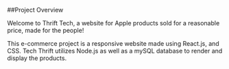 ##Project Overview 


Welcome to Thrift Tech, a website for Apple products sold for a reasonable price, made for the people!

This e-commerce project is a responsive website made using React.js, and CSS. Tech Thrift utilizes Node.js as well as a mySQL database to render and display the products. 
